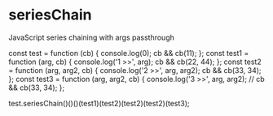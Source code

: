 # seriesChain
JavaScript series chaining with args passthrough

const test = function (cb) {
	console.log(0);
	cb && cb(11);
};
const test1 = function (arg, cb) {
	console.log('1 >>', arg);
	cb && cb(22, 44);
};
const test2 = function (arg, arg2, cb) {
	console.log('2 >>', arg, arg2);
	cb && cb(33, 34);
};
const test3 = function (arg, arg2, cb) {
	console.log('3 >>', arg, arg2);
	// cb && cb(33, 34);
};

test.seriesChain()()()(test1)(test2)(test2)(test2)(test3);
